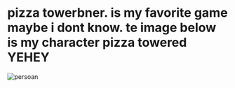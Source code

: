# pizza towerbner. is my favorite game maybe i dont know. te image below is my character pizza towered YEHEY 

![persoan](https://cdn.discordapp.com/attachments/909681949709312053/1088474873002741801/pizza_towered.png)
